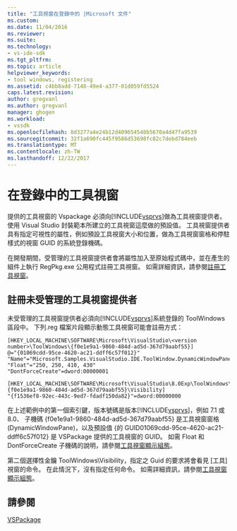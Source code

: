 ```yaml
---
title: "工具視窗在登錄中的 |Microsoft 文件"
ms.custom: 
ms.date: 11/04/2016
ms.reviewer: 
ms.suite: 
ms.technology:
- vs-ide-sdk
ms.tgt_pltfrm: 
ms.topic: article
helpviewer_keywords:
- tool windows, registering
ms.assetid: c4bb8add-7148-49e4-a377-01d059fd5524
caps.latest.revision: 
author: gregvanl
ms.author: gregvanl
manager: ghogen
ms.workload:
- vssdk
ms.openlocfilehash: 8d3277a4e24b12d409654548b5670a4d47fa9539
ms.sourcegitcommit: 32f1a690fc445f9586d53698fc82c7debd784eeb
ms.translationtype: MT
ms.contentlocale: zh-TW
ms.lasthandoff: 12/22/2017
---
```

# <a name="tool-windows-in-the-registry"></a>在登錄中的工具視窗
提供的工具視窗的 Vspackage 必須向[!INCLUDE[vsprvs](../code-quality/includes/vsprvs_md.md)]做為工具視窗提供者。 使用 Visual Studio 封裝範本所建立的工具視窗這麼做的預設值。 工具視窗提供者具有指定可視性的屬性，例如預設工具視窗大小和位置，做為工具視窗窗格和停駐樣式的視窗 GUID 的系統登錄機碼。  
  
 在開發期間，受管理的工具視窗提供者會將屬性加入至原始程式碼中，並在產生的組件上執行 RegPkg.exe 公用程式註冊工具視窗。 如需詳細資訊，請參閱[註冊工具視窗](../extensibility/registering-a-tool-window.md)。  
  
## <a name="registering-unmanaged-tool-window-providers"></a>註冊未受管理的工具視窗提供者  
 未受管理的工具視窗提供者必須向[!INCLUDE[vsprvs](../code-quality/includes/vsprvs_md.md)]系統登錄的 ToolWindows 區段中。 下列.reg 檔案片段顯示動態工具視窗可能會註冊方式：  
  
```  
[HKEY_LOCAL_MACHINE\SOFTWARE\Microsoft\VisualStudio\<version number>\ToolWindows\{f0e1e9a1-9860-484d-ad5d-367d79aabf55}]  
@="{01069cdd-95ce-4620-ac21-ddff6c57f012}"  
"Name"="Microsoft.Samples.VisualStudio.IDE.ToolWindow.DynamicWindowPane"  
"Float"="250, 250, 410, 430"  
"DontForceCreate"=dword:00000001  
  
[HKEY_LOCAL_MACHINE\SOFTWARE\Microsoft\VisualStudio\8.0Exp\ToolWindows\{f0e1e9a1-9860-484d-ad5d-367d79aabf55}\Visibility]  
"{f1536ef8-92ec-443c-9ed7-fdadf150da82}"=dword:00000000  
```  
  
 在上述範例中的第一個索引鍵，版本號碼是版本[!INCLUDE[vsprvs](../code-quality/includes/vsprvs_md.md)]，例如 7.1 或 8.0、 子機碼 {f0e1e9a1-9860-484d-ad5d-367d79aabf55} 是工具視窗窗格 (DynamicWindowPane)，以及預設值 {的 GUID01069cdd-95ce-4620-ac21-ddff6c57f012} 是 VSPackage 提供的工具視窗的 GUID。 如需 Float 和 DontForceCreate 子機碼的說明，請參閱[工具視窗顯示組態](../extensibility/tool-window-display-configuration.md)。  
  
 第二個選擇性金鑰 ToolWindows\Visibility，指定之 Guid 的要求將會看見 [工具] 視窗的命令。 在此情況下，沒有指定任何命令。 如需詳細資訊，請參閱[工具視窗顯示組態](../extensibility/tool-window-display-configuration.md)。  
  
## <a name="see-also"></a>請參閱  
 [VSPackage](../extensibility/internals/vspackages.md)